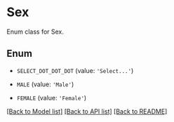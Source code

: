 # Sex

Enum class for Sex.

## Enum

* `SELECT_DOT_DOT_DOT` (value: `'Select...'`)

* `MALE` (value: `'Male'`)

* `FEMALE` (value: `'Female'`)

[[Back to Model list]](../README.md#documentation-for-models) [[Back to API list]](../README.md#documentation-for-api-endpoints) [[Back to README]](../README.md)


